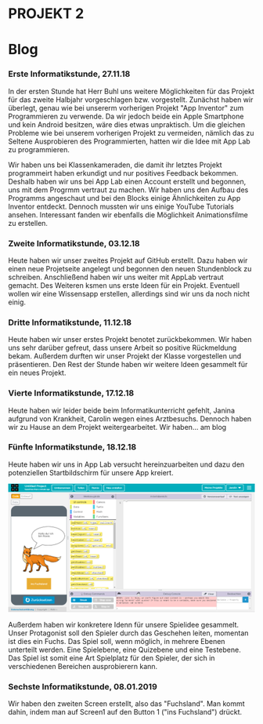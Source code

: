 # PROJEKT 2

# Blog

### Erste Informatikstunde, 27.11.18

In der ersten Stunde hat Herr Buhl uns weitere Möglichkeiten für das Projekt für das zweite Halbjahr vorgeschlagen bzw. vorgestellt. 
Zunächst haben wir überlegt, genau wie bei unsererm vorherigen Projekt "App Inventor" zum Programmieren zu verwende. Da wir jedoch beide ein Apple Smartphone und kein Android besitzen, wäre dies etwas unpraktisch. 
Um die gleichen Probleme wie bei unserem vorherigen Projekt zu vermeiden, nämlich das zu Seltene Ausprobieren des Programmierten, hatten wir die Idee mit App Lab zu programmieren.

Wir haben uns bei Klassenkameraden, die damit ihr letztes Projekt programmeirt haben erkundigt und nur positives Feedback bekommen. 
Deshalb haben wir uns bei App Lab einen Account erstellt und begonnen, uns mit dem Progrmm vertraut zu machen. 
Wir haben uns den Aufbau des Programms angeschaut und bei den Blocks einige Ähnlichkeiten zu App Inventor entdeckt. Dennoch mussten wir uns einige YouTube Tutorials ansehen. 
Interessant fanden wir ebenfalls die Möglichkeit Animationsfilme zu erstellen.


### Zweite Informatikstunde, 03.12.18

Heute haben wir unser zweites Projekt auf GitHub erstellt. Dazu haben wir einen neue Projetseite angelegt und begonnen den neuen Stundenblock zu schreiben.
Anschließend haben wir uns weiter mit AppLab vertraut gemacht. Des Weiteren ksmen uns erste Ideen für ein Projekt. Eventuell wollen wir eine Wissensapp erstellen, allerdings sind wir uns da noch nicht einig.



### Dritte Informatikstunde, 11.12.18

Heute haben wir unser erstes Projekt benotet zurückbekommen. Wir haben uns sehr darüber gefreut, dass unsere Arbeit so positive Rückmeldung bekam.
Außerdem durften wir unser Projekt der Klasse vorgestellen und präsentieren.
Den Rest der Stunde haben wir weitere Ideen gesammelt für ein neues Projekt. 

### Vierte Informatikstunde, 17.12.18

Heute haben wir leider beide beim Informatikunterricht gefehlt, Janina aufgrund von Krankheit, Carolin wegen eines Arztbesuchs. Dennoch haben wir zu Hause an dem Projekt weitergearbeitet. 
Wir haben... am blog

### Fünfte Informatikstunde, 18.12.18

Heute haben wir uns in App Lab versucht hereinzuarbeiten und dazu den potenziellen Startbildschirm für unsere App kreiert.


![bsp screenfuchs2](Bilder.exe/screenfuchs2.png)

Außerdem haben wir konkretere Idenn für unsere Spielidee gesammelt. 
Unser Protagonist soll den Spieler durch das Geschehen leiten, momentan ist dies ein Fuchs. 
Das Spiel soll, wenn möglich, in mehrere Ebenen unterteilt werden. Eine Spielebene, eine Quizebene und eine Testebene. Das Spiel ist somit eine Art Spielplatz für den Spieler, der sich in verschiedenen Bereichen ausprobierern kann. 



### Sechste Informatikstunde, 08.01.2019

Wir haben den zweiten Screen erstellt, also das "Fuchsland". Man kommt dahin, indem man auf Screen1 auf den Button 1 ("ins Fuchsland") drückt. 
